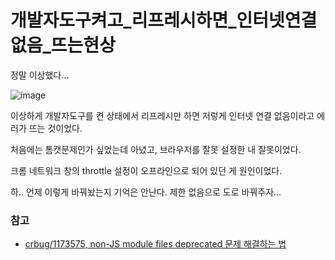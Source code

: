 # 개발자도구켜고_리프레시하면_인터넷연결없음_뜨는현상

정말 이상했다...

![image](https://user-images.githubusercontent.com/18097984/163108058-b0688291-1788-4dd8-b842-3e66065c877e.png)

이상하게 개발자도구를 켠 상태에서 리프레시만 하면 저렇게 인터넷 연결 없음이라고 에러가 뜨는 것이었다.

처음에는 톰캣문제인가 싶었는데 아녔고, 브라우저를 잘못 설정한 내 잘못이었다.

크롬 네트워크 창의 throttle 설정이 오프라인으로 되어 있던 게 원인이었다.

하.. 언제 이렇게 바꿔놨는지 기억은 안난다. 제한 없음으로 도로 바꿔주자...



### 참고
* [crbug/1173575, non-JS module files deprecated 문제 해결하는 법](https://eunjinii.tistory.com/45)

